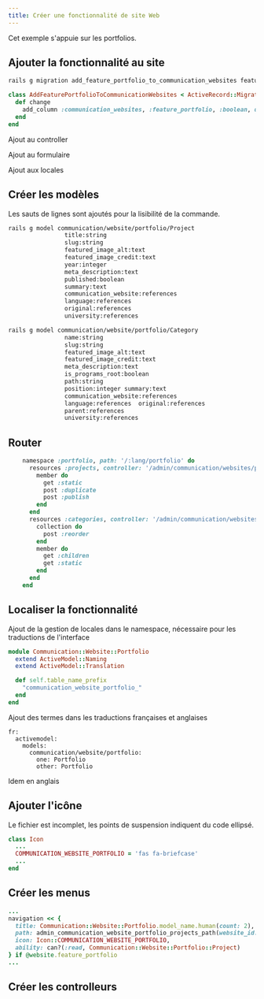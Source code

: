 ```yaml
---
title: Créer une fonctionnalité de site Web
---
```


Cet exemple s'appuie sur les portfolios.

## Ajouter la fonctionnalité au site

```Bash { filename="terminal" }
rails g migration add_feature_portfolio_to_communication_websites feature_portfolio:boolean 
```

```Ruby { filename="db/migrate/20240307053354_add_feature_portfolio_to_communication_websites.rb" }
class AddFeaturePortfolioToCommunicationWebsites < ActiveRecord::Migration[7.1]
  def change
    add_column :communication_websites, :feature_portfolio, :boolean, default: false
  end
end
```

Ajout au controller

Ajout au formulaire

Ajout aux locales

## Créer les modèles

Les sauts de lignes sont ajoutés pour la lisibilité de la commande.

```Bash { filename="terminal" }
rails g model communication/website/portfolio/Project 
                title:string 
                slug:string 
                featured_image_alt:text 
                featured_image_credit:text 
                year:integer 
                meta_description:text 
                published:boolean 
                summary:text 
                communication_website:references 
                language:references 
                original:references 
                university:references
```

```Bash { filename="terminal" }
rails g model communication/website/portfolio/Category 
                name:string 
                slug:string 
                featured_image_alt:text 
                featured_image_credit:text 
                meta_description:text 
                is_programs_root:boolean 
                path:string 
                position:integer summary:text 
                communication_website:references 
                language:references  original:references
                parent:references 
                university:references
```

## Router

```Ruby { filename="config/routes/admin/communication.rb" }
    namespace :portfolio, path: '/:lang/portfolio' do
      resources :projects, controller: '/admin/communication/websites/portfolio/projects' do
        member do
          get :static
          post :duplicate
          post :publish
        end
      end
      resources :categories, controller: '/admin/communication/websites/portfolio/categories' do
        collection do
          post :reorder
        end
        member do
          get :children
          get :static
        end
      end
    end
```

## Localiser la fonctionnalité

Ajout de la gestion de locales dans le namespace, nécessaire pour les traductions de l'interface

```Ruby { filename="app/models/communication/website/portfolio.rb" }
module Communication::Website::Portfolio
  extend ActiveModel::Naming
  extend ActiveModel::Translation

  def self.table_name_prefix
    "communication_website_portfolio_"
  end
end
```

Ajout des termes dans les traductions françaises et anglaises

```YML { filename="config/locales/communication/fr.yml" }
fr:
  activemodel:
    models:
      communication/website/portfolio: 
        one: Portfolio
        other: Portfolio
```

Idem en anglais

## Ajouter l'icône

Le fichier est incomplet, les points de suspension indiquent du code ellipsé.

```Ruby { filename="app/services/icon.rb" }
class Icon
  ...
  COMMUNICATION_WEBSITE_PORTFOLIO = 'fas fa-briefcase'
  ...
end
```

## Créer les menus


```Ruby { filename="app/views/admin/communication/websites/_sidebar.html.erb" }
...
navigation << {
  title: Communication::Website::Portfolio.model_name.human(count: 2),
  path: admin_communication_website_portfolio_projects_path(website_id: @website),
  icon: Icon::COMMUNICATION_WEBSITE_PORTFOLIO,
  ability: can?(:read, Communication::Website::Portfolio::Project)
} if @website.feature_portfolio
...
```
## Créer les controlleurs 